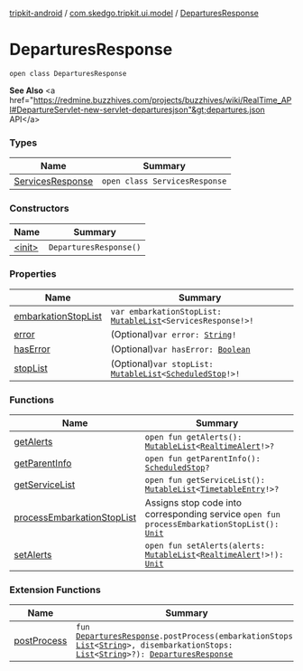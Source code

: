 [tripkit-android](../../index.md) / [com.skedgo.tripkit.ui.model](../index.md) / [DeparturesResponse](./index.md)

# DeparturesResponse

`open class DeparturesResponse`

**See Also**
&lt;a href="https://redmine.buzzhives.com/projects/buzzhives/wiki/RealTime_API#DepartureServlet-new-servlet-departuresjson"&gt;departures.json API&lt;/a&gt;

### Types

| Name | Summary |
|---|---|
| [ServicesResponse](-services-response/index.md) | `open class ServicesResponse` |

### Constructors

| Name | Summary |
|---|---|
| [&lt;init&gt;](-init-.md) | `DeparturesResponse()` |

### Properties

| Name | Summary |
|---|---|
| [embarkationStopList](embarkation-stop-list.md) | `var embarkationStopList: `[`MutableList`](https://kotlinlang.org/api/latest/jvm/stdlib/kotlin.collections/-mutable-list/index.html)`<ServicesResponse!>!` |
| [error](error.md) | (Optional)`var error: `[`String`](https://kotlinlang.org/api/latest/jvm/stdlib/kotlin/-string/index.html)`!` |
| [hasError](has-error.md) | (Optional)`var hasError: `[`Boolean`](https://kotlinlang.org/api/latest/jvm/stdlib/kotlin/-boolean/index.html) |
| [stopList](stop-list.md) | (Optional)`var stopList: `[`MutableList`](https://kotlinlang.org/api/latest/jvm/stdlib/kotlin.collections/-mutable-list/index.html)`<`[`ScheduledStop`](../../com.skedgo.tripkit.common.model/-scheduled-stop/index.md)`!>!` |

### Functions

| Name | Summary |
|---|---|
| [getAlerts](get-alerts.md) | `open fun getAlerts(): `[`MutableList`](https://kotlinlang.org/api/latest/jvm/stdlib/kotlin.collections/-mutable-list/index.html)`<`[`RealtimeAlert`](../../com.skedgo.tripkit.common.model/-realtime-alert/index.md)`!>?` |
| [getParentInfo](get-parent-info.md) | `open fun getParentInfo(): `[`ScheduledStop`](../../com.skedgo.tripkit.common.model/-scheduled-stop/index.md)`?` |
| [getServiceList](get-service-list.md) | `open fun getServiceList(): `[`MutableList`](https://kotlinlang.org/api/latest/jvm/stdlib/kotlin.collections/-mutable-list/index.html)`<`[`TimetableEntry`](../-timetable-entry/index.md)`!>?` |
| [processEmbarkationStopList](process-embarkation-stop-list.md) | Assigns stop code into corresponding service `open fun processEmbarkationStopList(): `[`Unit`](https://kotlinlang.org/api/latest/jvm/stdlib/kotlin/-unit/index.html) |
| [setAlerts](set-alerts.md) | `open fun setAlerts(alerts: `[`MutableList`](https://kotlinlang.org/api/latest/jvm/stdlib/kotlin.collections/-mutable-list/index.html)`<`[`RealtimeAlert`](../../com.skedgo.tripkit.common.model/-realtime-alert/index.md)`!>!): `[`Unit`](https://kotlinlang.org/api/latest/jvm/stdlib/kotlin/-unit/index.html) |

### Extension Functions

| Name | Summary |
|---|---|
| [postProcess](../../com.skedgo.tripkit.ui.timetables.data/post-process.md) | `fun `[`DeparturesResponse`](./index.md)`.postProcess(embarkationStops: `[`List`](https://kotlinlang.org/api/latest/jvm/stdlib/kotlin.collections/-list/index.html)`<`[`String`](https://kotlinlang.org/api/latest/jvm/stdlib/kotlin/-string/index.html)`>, disembarkationStops: `[`List`](https://kotlinlang.org/api/latest/jvm/stdlib/kotlin.collections/-list/index.html)`<`[`String`](https://kotlinlang.org/api/latest/jvm/stdlib/kotlin/-string/index.html)`>?): `[`DeparturesResponse`](./index.md) |
